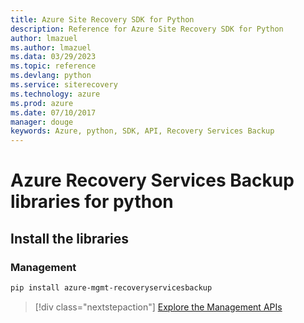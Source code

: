 ```yaml
---
title: Azure Site Recovery SDK for Python
description: Reference for Azure Site Recovery SDK for Python
author: lmazuel
ms.author: lmazuel
ms.data: 03/29/2023
ms.topic: reference
ms.devlang: python
ms.service: siterecovery
ms.technology: azure
ms.prod: azure
ms.date: 07/10/2017
manager: douge
keywords: Azure, python, SDK, API, Recovery Services Backup
---
```

# Azure Recovery Services Backup libraries for python

## Install the libraries


### Management

```bash
pip install azure-mgmt-recoveryservicesbackup
```
> [!div class="nextstepaction"]
> [Explore the Management APIs](/python/api/overview/azure/recoveryservicesbackup/management)